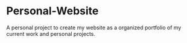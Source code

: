 # Personal-Website
A personal project to create my website as a organized portfolio of my current work and personal projects.
